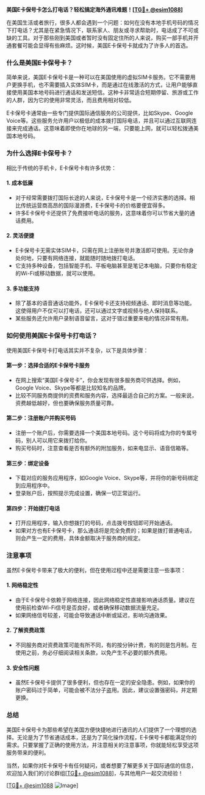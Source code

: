 **美国E卡保号卡怎么打电话？轻松搞定海外通讯难题！[[TG💪+ @esim1088](https://t.me/s/esim1088)]**

在美国生活或者旅行，很多人都会遇到一个问题：如何在没有本地手机号码的情况下打电话？尤其是在紧急情况下，联系家人、朋友或寻求帮助时，电话成了不可或缺的工具。对于那些刚到美国或者暂时没有固定住所的人来说，购买一部手机并开通套餐可能会显得有些麻烦。这时候，美国E卡保号卡就成为了许多人的首选。

### **什么是美国E卡保号卡？**

简单来说，美国E卡保号卡是一种可以在美国使用的虚拟SIM卡服务。它不需要用户更换手机，也不需要插入实体SIM卡，而是通过在线激活的方式，让用户能够直接使用美国本地号码进行通话和发送短信。这种卡非常适合短期停留、旅游或工作的人群，因为它的使用非常灵活，而且费用相对较低。

E卡保号卡通常由一些专门提供国际通信服务的公司提供，比如Skype、Google Voice等。这些服务允许用户以极低的成本拨打国际电话，并且可以通过互联网连接来完成通话。这意味着即使你在地球的另一端，只要能上网，就可以轻松拨通美国本地号码。

### **为什么选择E卡保号卡？**

相比于传统的手机卡，E卡保号卡有许多优势：

#### **1. 成本低廉**
   - 对于经常需要拨打国际长途的人来说，E卡保号卡是一个经济实惠的选择。相比传统运营商高昂的国际漫游费，E卡保号卡的价格要便宜得多。
   - 许多E卡保号卡还提供了免费接听电话的服务，这意味着你可以节省大量的通话费用。

#### **2. 灵活便捷**
   - E卡保号卡无需实体SIM卡，只需在网上注册账号并激活即可使用。无论你身处何地，只要有网络连接，就能随时随地拨打电话。
   - 它支持多种设备，包括智能手机、平板电脑甚至是笔记本电脑，只要你有稳定的Wi-Fi或移动数据，就可以使用。

#### **3. 多功能支持**
   - 除了基本的语音通话功能外，E卡保号卡还支持视频通话、即时消息等功能。这使得用户不仅可以打电话，还可以通过文字或视频与他人保持联系。
   - 某些服务还允许用户录制语音留言，这对于错过重要来电的情况非常有用。

### **如何使用美国E卡保号卡打电话？**

使用美国E卡保号卡打电话其实并不复杂，以下是具体步骤：

#### **第一步：选择合适的E卡保号卡服务**
   - 在网上搜索“美国E卡保号卡”，你会发现有很多服务商可供选择。例如，Google Voice、Skype等都是比较知名的品牌。
   - 比较不同服务商提供的资费和服务内容，选择最适合自己的方案。一般来说，资费越低越好，但也要确保服务质量可靠。

#### **第二步：注册账户并购买号码**
   - 注册一个账户后，你需要选择一个美国本地号码。这个号码将成为你的专属号码，别人可以用它来拨打给你。
   - 购买号码时，注意查看是否有额外的附加服务，如来电显示、语音信箱等。

#### **第三步：绑定设备**
   - 下载对应的服务应用程序，如Google Voice、Skype等，并将你的新号码绑定到应用程序中。
   - 登录账户后，按照提示完成设置，确保一切正常运行。

#### **第四步：开始拨打电话**
   - 打开应用程序，输入你想拨打的号码，点击拨号按钮即可开始通话。
   - 如果对方也有E卡保号卡，那么通话将是完全免费的；如果是拨打普通电话，则会产生一定的费用，具体金额取决于服务商的规定。

### **注意事项**

虽然E卡保号卡带来了极大的便利，但在使用过程中还是需要注意一些事项：

#### **1. 网络稳定性**
   - 由于E卡保号卡依赖于网络连接，因此网络稳定性直接影响通话质量。建议在使用前检查Wi-Fi信号是否良好，或者确保移动数据流量充足。
   - 如果网络信号较差，可能会导致通话中断或延迟，影响沟通效果。

#### **2. 了解资费政策**
   - 不同服务商对资费政策可能有所不同，有的按分钟计费，有的则是包月制。在使用之前，务必仔细阅读相关条款，以免产生不必要的额外费用。

#### **3. 安全性问题**
   - 虽然E卡保号卡提供了很多便利，但也存在一定的安全隐患。例如，如果你的账户密码过于简单，可能会被不法分子盗用。因此，建议设置强密码，并定期更换。

### **总结**

美国E卡保号卡为那些希望在美国方便快捷地进行通讯的人们提供了一个理想的选择。无论是为了节省通话成本，还是为了简化操作流程，E卡保号卡都能满足你的需求。只要掌握了正确的使用方法，并注意相关的注意事项，你就能轻松享受这项服务带来的便利。

当然，如果你对E卡保号卡有任何疑问，或者想要了解更多关于国际通信的信息，欢迎加入我们的讨论群组[[TG💪+ @esim1088](https://t.me/s/esim1088)]，与其他用户一起交流经验！

[[TG💪+ @esim1088](https://t.me/s/esim1088) ![Image](https://i.postimg.cc/4NQfJmqS/Snipaste-2025-05-13-00-14-12.png)]
